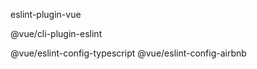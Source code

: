 
eslint-plugin-vue

@vue/cli-plugin-eslint

@vue/eslint-config-typescript
@vue/eslint-config-airbnb
